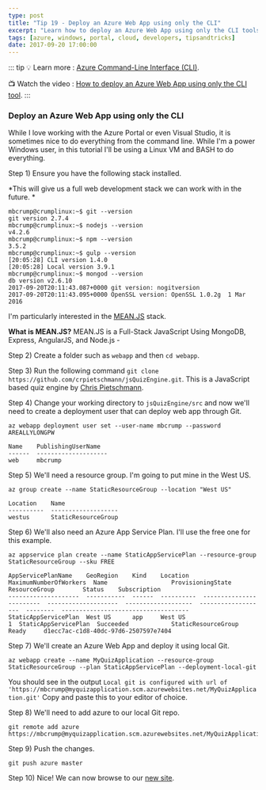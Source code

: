 ```yaml
---
type: post
title: "Tip 19 - Deploy an Azure Web App using only the CLI"
excerpt: "Learn how to deploy an Azure Web App using only the CLI tools from scratch"
tags: [azure, windows, portal, cloud, developers, tipsandtricks]
date: 2017-09-20 17:00:00
---
```


::: tip
:bulb: Learn more : [Azure Command-Line Interface (CLI)](https://docs.microsoft.com/cli/azure?WT.mc_id=docs-azuredevtips-azureappsdev). 

:tv: Watch the video : [How to deploy an Azure Web App using only the CLI tool](https://www.youtube.com/watch?v=lO5Dvde07Tg&list=PLLasX02E8BPCNCK8Thcxu-Y-XcBUbhFWC&index=15?WT.mc_id=youtube-azuredevtips-azureappsdev).
:::

### Deploy an Azure Web App using only the CLI
While I love working with the Azure Portal or even Visual Studio, it is sometimes nice to do everything from the command line. While I'm a power Windows user, in this tutorial I'll be using a Linux VM and BASH to do everything. 

Step 1) Ensure you have the following stack installed. 

*This will give us a full web development stack we can work with in the future. *

``` shell
mbcrump@crumplinux:~$ git --version
git version 2.7.4
mbcrump@crumplinux:~$ nodejs --version
v4.2.6
mbcrump@crumplinux:~$ npm --version
3.5.2
mbcrump@crumplinux:~$ gulp --version
[20:05:28] CLI version 1.4.0
[20:05:28] Local version 3.9.1
mbcrump@crumplinux:~$ mongod --version
db version v2.6.10
2017-09-20T20:11:43.087+0000 git version: nogitversion
2017-09-20T20:11:43.095+0000 OpenSSL version: OpenSSL 1.0.2g  1 Mar 2016
```

I'm particularly interested in the [MEAN.JS](https://github.com/meanjs/mean?WT.mc_id=github-azuredevtips-azureappsdev) stack. 

**What is MEAN.JS?** MEAN.JS is a Full-Stack JavaScript Using MongoDB, Express, AngularJS, and Node.js -


Step 2) Create a folder such as `webapp` and then `cd webapp`. 

Step 3) Run the following command `git clone https://github.com/crpietschmann/jsQuizEngine.git`. This is a JavaScript based quiz engine by [Chris Pietschmann](https://github.com/crpietschmann?WT.mc_id=github-azuredevtips-azureappsdev). 

Step 4) Change your working directory to `jsQuizEngine/src` and now we'll need to create a deployment user that can deploy web app through Git. 

	az webapp deployment user set --user-name mbcrump --password AREALLYLONGPW

```shell
Name    PublishingUserName
------  --------------------
web     mbcrump
```

Step 5) We'll need a resource group. I'm going to put mine in the West US. 

	az group create --name StaticResourceGroup --location "West US"

```shell
Location    Name
----------  -------------------
westus      StaticResourceGroup
```

Step 6) We'll also need an Azure App Service Plan. I'll use the free one for this example. 

	az appservice plan create --name StaticAppServicePlan --resource-group StaticResourceGroup --sku FREE

```shell
AppServicePlanName    GeoRegion    Kind    Location      MaximumNumberOfWorkers  Name                  ProvisioningState    ResourceGroup        Status    Subscription
--------------------  -----------  ------  ----------  ------------------------  --------------------  -------------------  -------------------  --------  ------------------------------------
StaticAppServicePlan  West US      app     West US                            1  StaticAppServicePlan  Succeeded            StaticResourceGroup  Ready     d1ecc7ac-c1d8-40dc-97d6-2507597e7404
```

Step 7) We'll create an Azure Web App and deploy it using local Git.

	az webapp create --name MyQuizApplication --resource-group StaticResourceGroup --plan StaticAppServicePlan --deployment-local-git

You should see in the output `Local git is configured with url of 'https://mbcrump@myquizapplication.scm.azurewebsites.net/MyQuizApplication.git'` Copy and paste this to your editor of choice.

Step 8) We'll need to add azure to our local Git repo. 

	git remote add azure https://mbcrump@myquizapplication.scm.azurewebsites.net/MyQuizApplication.git

Step 9) Push the changes.

	git push azure master

Step 10) Nice! We can now browse to our [new site](http://myquizapplication.azurewebsites.net/#). 

<img :src="$withBase('/files/azureappservicequiz.png')">
